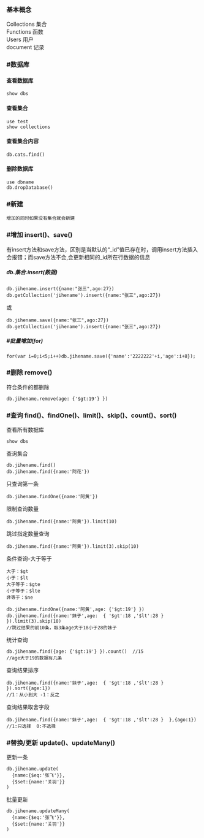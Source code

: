 ### 基本概念
Collections 集合   
Functions   函数   
Users       用户   
document    记录    
### #数据库
#### 查看数据库
```
show dbs
```
#### 查看集合
```
use test
show collections
```
#### 查看集合内容
```
db.cats.find()
```
#### 删除数据库
```
use dbname
db.dropDatabase()
```
### #新建
```
增加的同时如果没有集合就会新建
```
### #增加 insert()、save() 
有insert方法和save方法，区别是当默认的“_id”值已存在时，调用insert方法插入会报错；而save方法不会,会更新相同的_id所在行数据的信息
##### db.集合.insert(数据)
```
db.jihename.insert({name:"张三",ago:27})
db.getCollection('jihename').insert({name:"张三",ago:27})
```
或
```
db.jihename.save({name:"张三",ago:27})
db.getCollection('jihename').insert({name:"张三",ago:27})
```
##### #批量增加(for)
```
for(var i=0;i<5;i++)db.jihename.save({'name':'2222222'+i,'age':i+8});
```
### #删除 remove()
符合条件的都删除
```
db.jihename.remove(age: {'$gt:19'} })
```
### #查询 find()、findOne()、limit()、skip()、count()、sort() 
查看所有数据库
```
show dbs
```
查询集合
```
db.jihename.find()
db.jihename.find({name:'阿花'})
```
只查询第一条
```
db.jihename.findOne({name:'阿黄'})
```
限制查询数量
```
db.jihename.find({name:'阿黄'}).limit(10)
```
跳过指定数量查询
```
db.jihename.find({name:'阿黄'}).limit(3).skip(10)
```
条件查询-大于等于
```
大于：$gt
小于：$lt
大于等于：$gte
小于等于：$lte
非等于：$ne

db.jihename.findOne({name:'阿黄',age: {'$gt:19'} })
db.jihename.find({name:'妹子',age:  { '$gt':18 ,'$lt':28 }  }).limit(3).skip(10)
//跳过结果的前10条，取3条age大于18小于28的妹子
```
统计查询
```
db.jihename.find({age: {'$gt:19'} }).count()  //15
//age大于19的数据有几条 
```
查询结果排序
```
db.jihename.find({name:'妹子',age:  { '$gt':18 ,'$lt':28 }  }).sort({age:1})
//1：从小到大 -1：反之
```
查询结果取舍字段
```
db.jihename.find({name:'妹子',age:  { '$gt':18 ,'$lt':28 }  },{ago:1})
//1:只选择  0:不选择

```
### #替换/更新 update()、updateMany() 
更新一条
```
db.jihename.update(
  {name:{$eq:'张飞'}},
  {$set:{name:'关羽'}}
)
```
批量更新
```
db.jihename.updateMany(
  {name:{$eq:'张飞'}},
  {$set:{name:'关羽'}}
)
```
